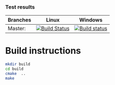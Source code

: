 ### Test results

Branches  | Linux | Windows |
----------|-------|---------|
Master:   | [![Build Status](https://travis-ci.org/m7b/ebusd.svg?branch=master)](https://travis-ci.org/m7b/ebusd) | [![Build status](https://ci.appveyor.com/api/projects/status/0ct4tlnm6rkxava0?svg=true)](https://ci.appveyor.com/project/m7b/ebusd) |


Build instructions
==================

```bash
mkdir build
cd build
cmake  ..
make
```